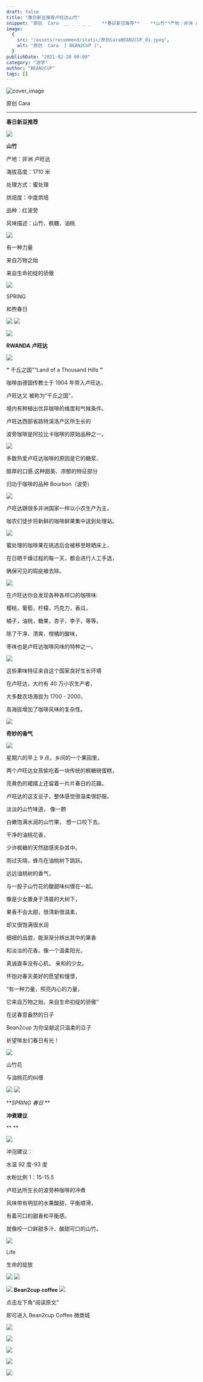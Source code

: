 ```yaml
---
draft: false
title: "春日新豆推荐卢旺达山竹"
snippet: "原创  Cara  __ _ _ _ _    **春日新豆推荐**    **山竹**产地：非洲 卢旺达海拔高度：1710米处理"
image:
  {
    src: "/assets/recommend/static/原创CaraBEAN2CUP_01.jpeg",
    alt: "原创  Cara  [ BEAN2CUP ]",
  }
publishDate: "2021-02-28 00:00"
category: "游学"
author: "BEAN2CUP"
tags: []
---
```


![cover_image](/assets/recommend/static/原创CaraBEAN2CUP_01.jpeg)

<!-- # 春日新豆推荐/卢旺达-山竹 -->

原创 Cara

---

**春日新豆推荐**

![](/assets/recommend/static/原创CaraBEAN2CUP_02.gif)

**山竹**

产地：非洲 卢旺达

海拔高度：1710 米

处理方式：蜜处理

烘焙度：中度烘焙

品种：红波旁

风味描述：山竹、枫糖、油桃

![](/assets/recommend/static/原创CaraBEAN2CUP_03.png)

有一种力量

来自万物之始

来自生命初绽的骄傲

![](/assets/recommend/static/原创CaraBEAN2CUP_04.jpeg)

SPRING

和煦春日

![](/assets/recommend/static/原创CaraBEAN2CUP_05.png)
![](/assets/recommend/static/原创CaraBEAN2CUP_06.png)

![](/assets/recommend/static/原创CaraBEAN2CUP_07.png)

**RWANDA 卢旺达**

![](/assets/recommend/static/原创CaraBEAN2CUP_08.jpeg)

**“** 千丘之国”“Land of a Thousand Hills **”**

咖啡由德国传教士于 1904 年带入卢旺达，

卢旺达又 被称为“千丘之国”，

境内有种植出优异咖啡的维度和气候条件。

卢旺达西部省路特溪洛产区所生长的

波旁咖啡是阿拉比卡咖啡的原始品种之一。

![](/assets/recommend/static/原创CaraBEAN2CUP_09.png)

多数热爱卢旺达咖啡的原因是它的糖浆、

醇厚的口感.这种甜美、浓郁的特征部分

归功于咖啡的品种 Bourbon（波旁）

![](/assets/recommend/static/原创CaraBEAN2CUP_10.jpeg)

卢旺达跟很多非洲国家一样以小农生产为主，

咖农们徒步将新鲜的咖啡鲜果集中送到处理站。

![](/assets/recommend/static/原创CaraBEAN2CUP_11.jpeg)

蜜处理的咖啡果在挑选后会被移至晾晒床上，

在日晒干燥过程的每一天，都会进行人工手选，

确保可见的瑕疵被去除。

![](/assets/recommend/static/原创CaraBEAN2CUP_12.png)

在卢旺达你会发现各种各样口的咖啡味:

樱桃，葡萄，柠檬，巧克力，香瓜，

橘子，油桃，糖果，杏子，李子，等等。

除了干净、清爽、柑橘的酸味，

枣味也是卢旺达咖啡风味的特种之一。

![](/assets/recommend/static/原创CaraBEAN2CUP_13.jpeg)

这些果味特征来自这个国家良好生长环境

在卢旺达，大约有 40 万小农生产者，

大多数农场海拔为 1700 - 2000，

高海拔增加了咖啡风味的复杂性。

![](/assets/recommend/static/原创CaraBEAN2CUP_14.png)

**奇妙的香气**

![](/assets/recommend/static/原创CaraBEAN2CUP_15.jpeg)

星期六的早上 9 点，乡间的一个果园里，

两个卢旺达女孩偷吃着一块传统的枫糖磅蛋糕，

亮黄色的裙摆上还留着一片片春日的花瓣。

卢旺达的这支豆子，整体感觉很温柔很舒服。

淡淡的山竹味道， 像一颗

白嫩饱满水润的山竹果， 想一口咬下去。

干净的油桃花香，

少许枫糖的天然甜感夹杂其中。

雨过天晴，蜂鸟在油桃树下跳跃。

远远油桃树的香气，

与一股子山竹花的酸甜味纠缠在一起。

像是少女置身于清晨的大树下，

果香不会太甜，很清新很温柔，

却又很饱满很水润

细细的品尝，能渐渐分辨出其中的果香

和淡淡的花香。像一个温柔阳光，

真诚直率没有心机， 亲和的少女。

怀抱对春天美好的愿望和憧憬，

“有一种力量，照亮内心的力量，

它来自万物之始，来自生命初绽的骄傲”

在这春意盎然的日子

Bean2cup 为你呈献这只温柔的豆子

祈望啡友们春日有光！

![](/assets/recommend/static/原创CaraBEAN2CUP_16.jpeg)

山竹花

与油桃花的纠缠

![](/assets/recommend/static/原创CaraBEAN2CUP_17.png)
![](/assets/recommend/static/原创CaraBEAN2CUP_18.jpeg)

**_SPRING 春日_ **

**冲煮建议**

\*\*
\*\*

![](/assets/recommend/static/原创CaraBEAN2CUP_19.jpeg)

冲泡建议：

水温 92 度-93 度

水粉比例 1：15-15.5

卢旺达所生长的波旁种咖啡的冲煮

风味带有明显的水果酸甜，平衡顺滑，

有着可口的甜香和平衡感。

就像咬一口鲜甜多汁、酸甜可口的山竹。

![](/assets/recommend/static/原创CaraBEAN2CUP_20.jpeg)

Life

生命的绽放

![](/assets/recommend/static/原创CaraBEAN2CUP_21.jpeg)
![](/assets/recommend/static/原创CaraBEAN2CUP_22.png)

![](/assets/recommend/static/原创CaraBEAN2CUP_23.svg)
**Bean2cup coffee**
![](/assets/recommend/static/原创CaraBEAN2CUP_24.svg)

点击左下角“阅读原文”

即可进入 Bean2cup Coffee 微商城

![](/assets/recommend/static/原创CaraBEAN2CUP_25.jpeg)

![](/assets/recommend/static/原创CaraBEAN2CUP_26.jpeg)

![](/assets/recommend/static/原创CaraBEAN2CUP_27.jpeg)

![](/assets/recommend/static/原创CaraBEAN2CUP_28.jpeg)

![](/assets/recommend/static/原创CaraBEAN2CUP_29.png)
